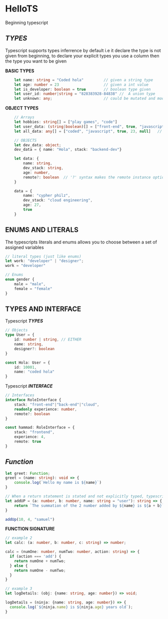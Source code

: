 # HelloTS
Beginning typescript

## *TYPES*
Typescript supports types inferrence by default i.e it declare the type is not given from beginning, to declare your explicit types you use a column then the type you want to be given

**BASIC TYPES**
```ts
    let name: string = "Coded hola"         // given a string type
    let age: number = 23                    // given a int value
    let is_developer: boolean = true        // boolean type given
    let user_id: number|string = "828383928-84838" //  A union type
    let unknown: any;                       // could be mutated and modified

``` 

**OBJECT TYPES**

```ts
    // Arrays
    let hobbies: string[] = ["play games", "code"]
    let user_data: (string|boolean)[] = ["front-end", true, "javascript"] // A union Array type
    let all_data: any[] = ["coded", "javascript", true, 23, null]   // 'any' type accepts all

    // OBJECTS
    let dev_data: object;
    dev_data = { name: "Hola", stack: "backend-dev"}

    let data: {
        name: string,
        dev_stack: string,
        age: number,
        remote?: boolean  // '?' syntax makes the remote instance optional
    }

    data = {
        name: "cypher philz",
        dev_stack: "cloud engineering",
        age: 27,
        true
    }
```


## **ENUMS AND LITERALS**

The typescripts literals and enums allows you to choose between a set of assigned variables
```ts
// literal types (just like enums)
let work: "developer" | "designer";
work = "developer"

// Enums
enum gender {
    male = "male",
    female = "female"
}
```

## **TYPES AND INTERFACE**

Typescript ***TYPES***
```ts
// Objects
type User = {
    id: number | string, // EITHER
    name: string,
    designer?: boolean 
}

const Hola: User = {
    id: 10001,
    name: "coded hola"
}
```

Typescript ***INTERFACE***
```ts
// Interfaces
interface RoleInterface {
    stack: "front-end"|"back-end"|"cloud",
    readonly experience: number,
    remote?: boolean
}

const hammad: RoleInterface = {
    stack: "frontend",
    experience: 4,
    remote: true
}

```

## ***Function***

```ts
let greet: Function;
greet = (name: string): void => {
    console.log(`Hello my name is ${name}`)
}

// When a return statement is stated and not explicitly typed, typescript chooses the inferred types
let addUP = (a: number, b: number, name: string = "user"): string => {
    return `The summation of the 2 number added by ${name} is ${a + b}`    
}

addUp(10, 4, "samuel")
```

   **FUNCTION SIGNATURE**
```ts
// example 2
let calc: (a: number, b: number, c: string) => number;

calc = (numOne: number, numTwo: number, action: string) => {
  if (action === 'add') {
    return numOne + numTwo;
  } else {
    return numOne - numTwo;
  }
}

// example 3
let logDetails: (obj: {name: string, age: number}) => void;

logDetails = (ninja: {name: string, age: number}) => {
  console.log(`${ninja.name} is ${ninja.age} years old`);
}
```
